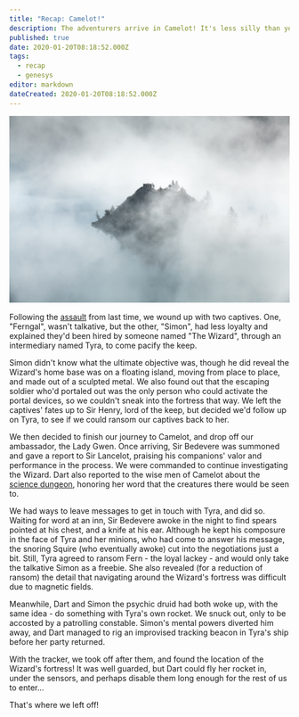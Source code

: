 ```yaml
---
title: "Recap: Camelot!"
description: The adventurers arrive in Camelot! It's less silly than you think though
published: true
date: 2020-01-20T08:18:52.000Z
tags:
  - recap
  - genesys
editor: markdown
dateCreated: 2020-01-20T08:18:52.000Z
---
```


![Featured Image](recap-camelot.jpg)

Following the [assault](/recap-assault-on-the-march-keep/) from last time, we wound up with two captives. One, "Ferngal", wasn't talkative, but the other, "Simon", had less loyalty and explained they'd been hired by someone named "The Wizard", through an intermediary named Tyra, to come pacify the keep.

Simon didn't know what the ultimate objective was, though he did reveal the Wizard's home base was on a floating island, moving from place to place, and made out of a sculpted metal. We also found out that the escaping soldier who'd portaled out was the only person who could activate the portal devices, so we couldn't sneak into the fortress that way. We left the captives' fates up to Sir Henry, lord of the keep, but decided we'd follow up on Tyra, to see if we could ransom our captives back to her.

We then decided to finish our journey to Camelot, and drop off our ambassador, the Lady Gwen. Once arriving, Sir Bedevere was summoned and gave a report to Sir Lancelot, praising his companions' valor and performance in the process. We were commanded to continue investigating the Wizard. Dart also reported to the wise men of Camelot about the [science dungeon](/recap-king-crabbes-dungeon-crawl/), honoring her word that the creatures there would be seen to.

We had ways to leave messages to get in touch with Tyra, and did so. Waiting for word at an inn, Sir Bedevere awoke in the night to find spears pointed at his chest, and a knife at his ear. Although he kept his composure in the face of Tyra and her minions, who had come to answer his message, the snoring Squire (who eventually awoke) cut into the negotiations just a bit. Still, Tyra agreed to ransom Fern - the loyal lackey - and would only take the talkative Simon as a freebie. She also revealed (for a reduction of ransom) the detail that navigating around the Wizard's fortress was difficult due to magnetic fields.

Meanwhile, Dart and Simon the psychic druid had both woke up, with the same idea - do something with Tyra's own rocket. We snuck out, only to be accosted by a patrolling constable. Simon's mental powers diverted him away, and Dart managed to rig an improvised tracking beacon in Tyra's ship before her party returned.

With the tracker, we took off after them, and found the location of the Wizard's fortress! It was well guarded, but Dart could fly her rocket in, under the sensors, and perhaps disable them long enough for the rest of us to enter...

That's where we left off!


    